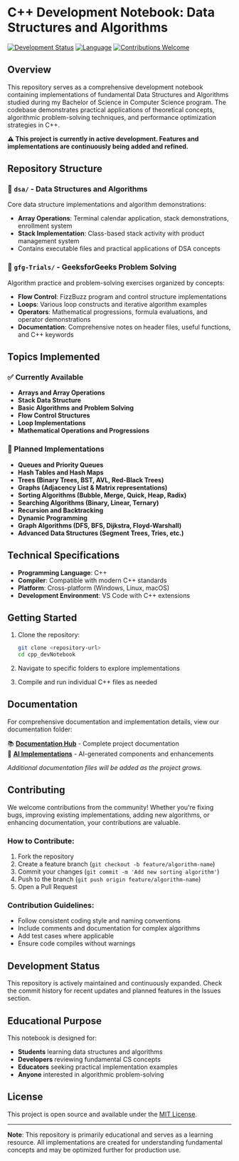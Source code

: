 # C++ Development Notebook: Data Structures and Algorithms

[![Development Status](https://img.shields.io/badge/Status-In%20Development-yellow.svg)](https://github.com/your-repo-link)
[![Language](https://img.shields.io/badge/Language-C%2B%2B-blue.svg)](https://isocpp.org/)
[![Contributions Welcome](https://img.shields.io/badge/Contributions-Welcome-brightgreen.svg)](CONTRIBUTING.md)

## Overview

This repository serves as a comprehensive development notebook containing implementations of fundamental Data Structures and Algorithms studied during my Bachelor of Science in Computer Science program. The codebase demonstrates practical applications of theoretical concepts, algorithmic problem-solving techniques, and performance optimization strategies in C++.

**⚠️ This project is currently in active development. Features and implementations are continuously being added and refined.**

## Repository Structure

### 📁 `dsa/` - Data Structures and Algorithms
Core data structure implementations and algorithm demonstrations:
- **Array Operations**: Terminal calendar application, stack demonstrations, enrollment system
- **Stack Implementation**: Class-based stack activity with product management system
- Contains executable files and practical applications of DSA concepts

### 📁 `gfg-Trials/` - GeeksforGeeks Problem Solving
Algorithm practice and problem-solving exercises organized by concepts:
- **Flow Control**: FizzBuzz program and control structure implementations
- **Loops**: Various loop constructs and iterative algorithm examples
- **Operators**: Mathematical progressions, formula evaluations, and operator demonstrations
- **Documentation**: Comprehensive notes on header files, useful functions, and C++ keywords

## Topics Implemented

### ✅ Currently Available
- **Arrays and Array Operations**
- **Stack Data Structure**
- **Basic Algorithms and Problem Solving**
- **Flow Control Structures**
- **Loop Implementations**
- **Mathematical Operations and Progressions**

### 🚧 Planned Implementations
- **Queues and Priority Queues**
- **Hash Tables and Hash Maps**
- **Trees (Binary Trees, BST, AVL, Red-Black Trees)**
- **Graphs (Adjacency List & Matrix representations)**
- **Sorting Algorithms (Bubble, Merge, Quick, Heap, Radix)**
- **Searching Algorithms (Binary, Linear, Ternary)**
- **Recursion and Backtracking**
- **Dynamic Programming**
- **Graph Algorithms (DFS, BFS, Dijkstra, Floyd-Warshall)**
- **Advanced Data Structures (Segment Trees, Tries, etc.)**

## Technical Specifications

- **Programming Language**: C++
- **Compiler**: Compatible with modern C++ standards
- **Platform**: Cross-platform (Windows, Linux, macOS)
- **Development Environment**: VS Code with C++ extensions

## Getting Started

1. Clone the repository:
   ```bash
   git clone <repository-url>
   cd cpp_devNotebook
   ```

2. Navigate to specific folders to explore implementations
3. Compile and run individual C++ files as needed

## Documentation

For comprehensive documentation and implementation details, view our documentation folder:

📚 **[Documentation Hub](docs/)** - Complete project documentation  
🤖 **[AI Implementations](docs/ai-implementations.md)** - AI-generated components and enhancements  

*Additional documentation files will be added as the project grows.*

## Contributing

We welcome contributions from the community! Whether you're fixing bugs, improving existing implementations, adding new algorithms, or enhancing documentation, your contributions are valuable.

### How to Contribute:
1. Fork the repository
2. Create a feature branch (`git checkout -b feature/algorithm-name`)
3. Commit your changes (`git commit -m 'Add new sorting algorithm'`)
4. Push to the branch (`git push origin feature/algorithm-name`)
5. Open a Pull Request

### Contribution Guidelines:
- Follow consistent coding style and naming conventions
- Include comments and documentation for complex algorithms
- Add test cases where applicable
- Ensure code compiles without warnings

## Development Status

This repository is actively maintained and continuously expanded. Check the commit history for recent updates and planned features in the Issues section.

## Educational Purpose

This notebook is designed for:
- **Students** learning data structures and algorithms
- **Developers** reviewing fundamental CS concepts
- **Educators** seeking practical implementation examples
- **Anyone** interested in algorithmic problem-solving

## License

This project is open source and available under the [MIT License](LICENSE).

---

**Note**: This repository is primarily educational and serves as a learning resource. All implementations are created for understanding fundamental concepts and may be optimized further for production use.
